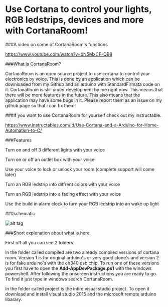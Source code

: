 # Use Cortana to control your lights, RGB ledstrips, devices and more with CortanaRoom!

###A video on some of CortanaRoom's functions

https://www.youtube.com/watch?v=bN5MxCF-QB8

###What is CortanaRoom?

CortanaRoom is an open source project to use cortana  to control your electronics by voice. This is done by an application which can be downloaded from my Github and an arduino with StandardFirmata code on it. CortanaRoom is still under development by me right now. This means that there will be more features in the future. This also means that the application may have some bugs in it. Please report them as an issue on my github page so that i can fix them!

###If you want to use CortanaRoom for yourself check out my instructable.

https://www.instructables.com/id/Use-Cortana-and-a-Arduino-for-Home-Automation-to-C/

###Features

Turn on and off 3 different lights with your voice

Turn on or off an outlet box with your voice

Use your voice to lock or unlock your room (complete support will come later)

Turn an RGB ledstrip into diffrent colors with your voice

Turn an RGB ledstrip into a fading effect with your voice

Use the build in alarm clock to turn your RGB ledstrip into an wake up light

###schematic

![alt tag](https://github.com/sieuwe1/CortanaRoom/blob/master/20170223_224139.jpg)


###Short explenation about what is here.

First off all you can see 2 folders. 

In the folder called compiled are two already compiled versions of cortana room. Version 1 is for original arduino's or very good clone's and version 2 is for fake arduino's with the ch340 usb chip. To run one of these versions you first have to open the **Add-AppDevPackage.ps1** with the windows powershell. After following the onscreen instructions you are ready to go. To find it just type in windows search CortanaRoom.

In the folder called project is the intire visual studio project. To open it download and install visual studio 2015 and the microsoft remote arduino libarary. 

